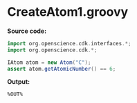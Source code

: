 # CreateAtom1.groovy
**Source code:**
```groovy
import org.openscience.cdk.interfaces.*;
import org.openscience.cdk.*;

IAtom atom = new Atom("C");
assert atom.getAtomicNumber() == 6;
```
**Output:**
```plain
%OUT%
```
